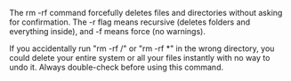 The rm -rf command forcefully deletes files and directories without asking for confirmation. The -r flag means recursive (deletes folders and everything inside), and -f means force (no warnings).

If you accidentally run "rm -rf /" or "rm -rf *" in the wrong directory, you could delete your entire system or all your files instantly with no way to undo it. Always double-check before using this command.